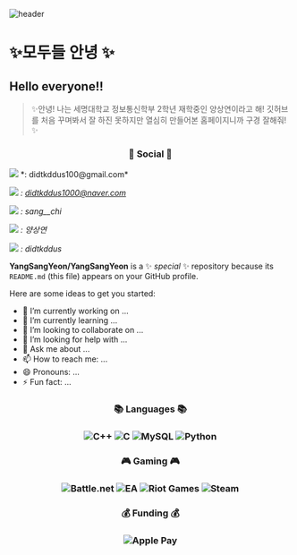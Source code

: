 ![header](https://capsule-render.vercel.app/api?type=waving&color=timeAuto&height=300&section=header&text=SangYeon%27s)

# ✨모두들 안녕 ✨

## Hello everyone!!

> ✨안녕! 나는 세명대학교 정보통신학부 2학년 재학중인 양상연이라고 해!
> 깃허브를 처음 꾸며봐서 잘 하진 못하지만 열심히 만들어본 홈페이지니까 구경 잘해줘!✨


<h3 align="center"><b>💌 Social 💌 </b></h3>
<img src="https://img.shields.io/badge/Gmail-EA4335?style=flat&logo=Gmail&logoColor=white"/> *: didtkddus100@gmail.com*

<img src="https://img.shields.io/badge/Naver-03C75A?style=flat&logo=Naver&logoColor=white"/> *: didtkddus1000@naver.com*

<img src="https://img.shields.io/badge/Instagram-E4405F?style=flat&logo=Instagram&logoColor=white"/> *: sang__chi*

<img src="https://img.shields.io/badge/Facebook-1877F2?style=flat&logo=Facebook&logoColor=white"/> *: 양상연*

<img src="https://img.shields.io/badge/KakaoTalk-FFCD00?style=flat&logo=KakaoTako&logoColor=white"/> *: didtkddus*

**YangSangYeon/YangSangYeon** is a ✨ _special_ ✨ repository because its `README.md` (this file) appears on your GitHub profile.

Here are some ideas to get you started:

- 🔭 I’m currently working on ...
- 🌱 I’m currently learning ...
- 👯 I’m looking to collaborate on ...
- 🤔 I’m looking for help with ...
- 💬 Ask me about ...
- 📫 How to reach me: ...
- 😄 Pronouns: ...
- ⚡ Fun fact: ...

<h3 align="center"><b>📚 Languages 📚</b></h3>

<h3 align="center"</h3>

![C++](https://img.shields.io/badge/c++-%2300599C.svg?style=for-the-badge&logo=c%2B%2B&logoColor=white)
![C](https://img.shields.io/badge/c-%2300599C.svg?style=for-the-badge&logo=c&logoColor=white)
![MySQL](https://img.shields.io/badge/mysql-%2300f.svg?style=for-the-badge&logo=mysql&logoColor=white)
![Python](https://img.shields.io/badge/python-3670A0?style=for-the-badge&logo=python&logoColor=ffdd54)

<h3 align="center"><b>🎮 Gaming 🎮</b></h3>

<h3 align="center"</h3>

![Battle.net](https://img.shields.io/badge/battle.net-%2300AEFF.svg?style=for-the-badge&logo=battle.net&logoColor=white)
![EA](https://img.shields.io/badge/ea-%23000000.svg?style=for-the-badge&logo=ea&logoColor=white)
![Riot Games](https://img.shields.io/badge/riotgames-D32936.svg?style=for-the-badge&logo=riotgames&logoColor=white)
![Steam](https://img.shields.io/badge/steam-%23000000.svg?style=for-the-badge&logo=steam&logoColor=white)

<h3 align="center"><b>💰 Funding 💰</b></h3>
<h3 align="center"</h3>

![Apple Pay](https://img.shields.io/badge/ApplePay-000000.svg?style=for-the-badge&logo=Apple-Pay&logoColor=white)